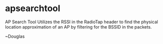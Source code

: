 # apsearchtool
AP Search Tool
Utilizes the RSSI in the RadioTap header to find the physical location approximation of an AP by filtering for the BSSID in the packets.

~Douglas
